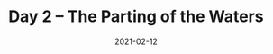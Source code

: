 ---
title: Day 2 – The Parting of the Waters
file: /paintings/2021-02-12-parting-of-the-waters.jpeg
date: 2021-02-12
description: Acrylics on canvas board, 18×24cm. Part of a series on creation.
published: false
---